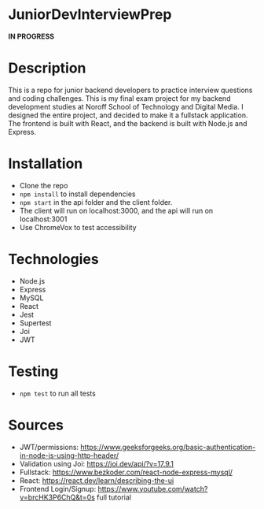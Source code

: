 # JuniorDevInterviewPrep
**IN PROGRESS**

# Description
This is a repo for junior backend developers to practice interview questions and coding challenges. 
This is my final exam project for my backend development studies at Noroff School of Technology and Digital Media. 
I designed the entire project, and decided to make it a fullstack application. 
The frontend is built with React, and the backend is built with Node.js and Express.

# Installation
- Clone the repo
- `npm install` to install dependencies
- `npm start` in the api folder and the client folder. 
- The client will run on localhost:3000, and the api will run on localhost:3001
- Use ChromeVox to test accessibility

# Technologies
- Node.js
- Express
- MySQL
- React
- Jest
- Supertest
- Joi
- JWT

# Testing
- `npm test` to run all tests

# Sources
- JWT/permissions: https://www.geeksforgeeks.org/basic-authentication-in-node-js-using-http-header/
- Validation using Joi: https://joi.dev/api/?v=17.9.1
- Fullstack: https://www.bezkoder.com/react-node-express-mysql/
- React: https://react.dev/learn/describing-the-ui
- Frontend Login/Signup: https://www.youtube.com/watch?v=brcHK3P6ChQ&t=0s full tutorial